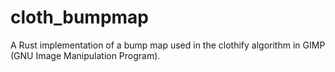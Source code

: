 # cloth_bumpmap
A Rust implementation of a bump map used in the clothify algorithm in GIMP (GNU Image Manipulation Program).
